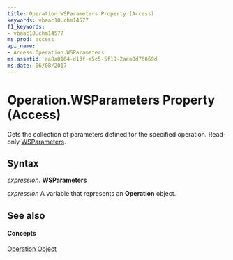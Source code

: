 ```yaml
---
title: Operation.WSParameters Property (Access)
keywords: vbaac10.chm14577
f1_keywords:
- vbaac10.chm14577
ms.prod: access
api_name:
- Access.Operation.WSParameters
ms.assetid: aa8a8164-d13f-a5c5-5f19-2aea0d76069d
ms.date: 06/08/2017
---
```



# Operation.WSParameters Property (Access)

Gets the collection of parameters defined for the specified operation. Read-only [WSParameters](wsparameters-object-access.md).


## Syntax

 _expression_. **WSParameters**

 _expression_ A variable that represents an **Operation** object.


## See also


#### Concepts


[Operation Object](operation-object-access.md)

